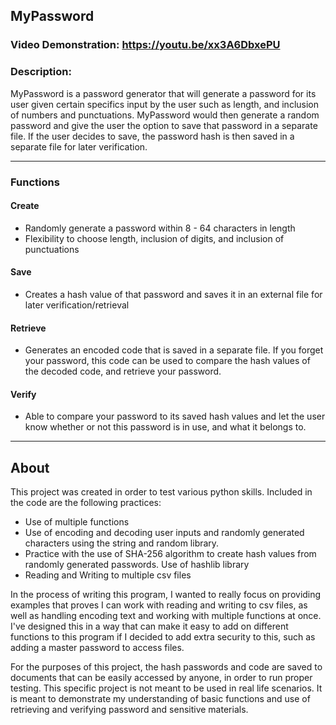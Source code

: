 ## MyPassword

### Video Demonstration: https://youtu.be/xx3A6DbxePU

### Description:

MyPassword is a password generator that will generate a password for its user given certain specifics input by the user such as length, and inclusion of numbers and punctuations. MyPassword would then generate a random password and give the user the option to save that password in a separate file. If the user decides to save, the password hash is then saved in a separate file for later verification.

---
### Functions

#### Create
+ Randomly generate a password within 8 - 64 characters in length
+ Flexibility to choose length, inclusion of digits, and inclusion of punctuations

#### Save
+ Creates a hash value of that password and saves it in an external file for later verification/retrieval

#### Retrieve
+ Generates an encoded code that is saved in a separate file. If you forget your password, this code can be used to compare the hash values of the decoded code, and retrieve your password.

#### Verify
+ Able to compare your password to its saved hash values and let the user know whether or not this password is in use, and what it belongs to.

---
## About
This project was created in order to test various python skills. Included in the code are the following practices:
+ Use of multiple functions
+ Use of encoding and decoding user inputs and randomly generated characters using the string and random library.
+ Practice with the use of SHA-256 algorithm to create hash values from randomly generated passwords. Use of hashlib library
+ Reading and Writing to multiple csv files

In the process of writing this program, I wanted to really focus on providing examples that proves I can work with reading and writing to csv files, as well as handling encoding text and working with multiple functions at once. I've designed this in a way that can make it easy to add on different functions to this program if I decided to add extra security to this, such as adding a master password to access files.

For the purposes of this project, the hash passwords and code are saved to documents that can be easily accessed by anyone, in order to run proper testing. This specific project is not meant to be used in real life scenarios. It is meant to demonstrate my understanding of basic functions and use of retrieving and verifying password and sensitive materials.